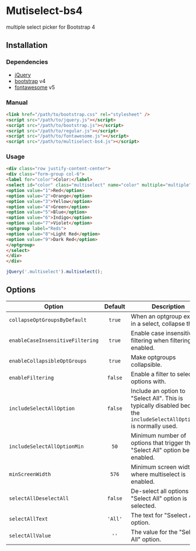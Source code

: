 Mutiselect-bs4
==============
multiple select picker for Bootstrap 4

## Installation

### Dependencies
- [jQuery](https://jquery.com/)
- [bootstrap](https://getbootstrap.com/) v4
- [fontawesome](https://fontawesome.com/) v5

### Manual

```html
<link href="/path/to/bootstrap.css" rel="stylesheet" />
<script src="/path/to/jquery.js"></script>
<script src="/path/to/bootstrap.js"></script>
<script src="/path/to/regular.js"></script>
<script src="/path/to/fontawesome.js"></script>
<script src="/path/to/multiselect-bs4.js"></script>
```

### Usage

```html
<div class="row justify-content-center">
<div class="form-group col-6">
<label for="color">Color:</label>
<select id="color" class="multiselect" name="color" multiple="multiple">
<option value="1">Red</option>
<option value="2">Orange</option>
<option value="3">Yellow</option>
<option value="4">Green</option>
<option value="5">Blue</option>
<option value="6">Indigo</option>
<option value="7">Violet</option>
<optgroup label="Reds">
<option value="8">Light Red</option>
<option value="9">Dark Red</option>
</optgroup>
</select>
</div>
</div>
```

```javascript
jQuery('.multiselect').multiselect();
```

## Options

| Option | Default | Description |
| --- | :---: | --- |
| `collapseOptGroupsByDefault` | `true` | When an optgroup exists in a select, collapse them. |
| `enableCaseInsensitiveFiltering` | `true` | Enable case insensitive filtering when filtering is enabled. |
| `enableCollapsibleOptGroups` | `true` | Make optgroups collapsible. |
| `enableFiltering` | `false` | Enable a filter to select options with. |
| `includeSelectAllOption` | `false` | Include an option to "Select All". This is typically disabled because the `includeSelectAllOptionMin` is normally used. |
| `includeSelectAllOptionMin` | `50` | Minimum number of options that trigger the "Select All" option be enabled. |
| `minScreenWidth` | `576` | Minimum screen width where multiselect is enabled. |
| `selectAllDeselectAll` | `false` | De-select all options if the "Select All" option is selected. |
| `selectAllText` | `'All'` | The text for "Sselect All" option. |
| `selectAllValue` | `''` | The value for the "Select All" option. |
